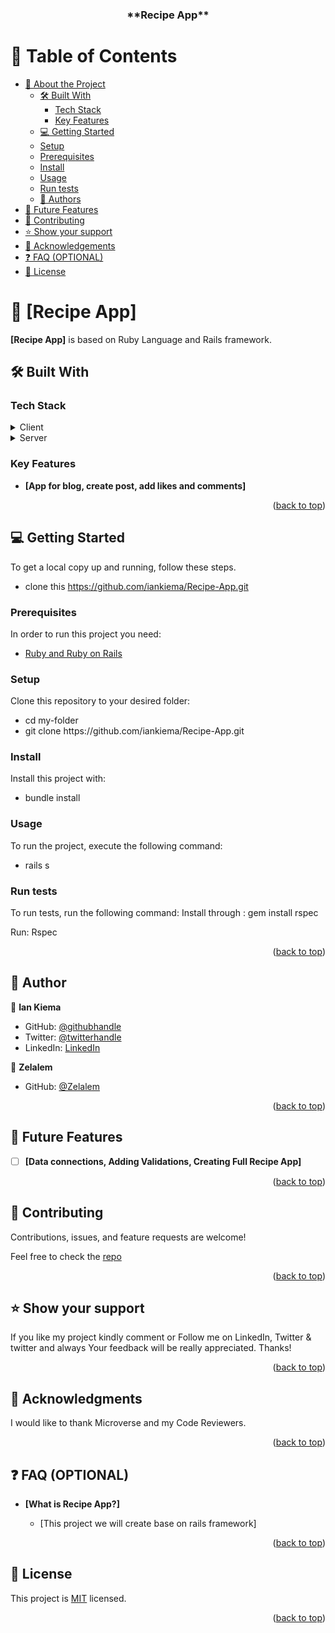 <div align= 'center'>
<a name="readme-top"></a>

  <h3><b>**Recipe App**</b></h3>

</div>

# 📗 Table of Contents

- [📖 About the Project](#about-project)
  - [🛠 Built With](#built-with)
    - [Tech Stack](#tech-stack)
    - [Key Features](#key-features)
  - [💻 Getting Started](#getting-started)
  - [Setup](#setup)
  - [Prerequisites](#prerequisites)
  - [Install](#install)
  - [Usage](#usage)
  - [Run tests](#run-tests)
  - [👥 Authors](#authors)
- [🔭 Future Features](#future-features)
- [🤝 Contributing](#contributing)
- [⭐️ Show your support](#support)
- [🙏 Acknowledgements](#acknowledgements)
- [❓ FAQ (OPTIONAL)](#faq)
- [📝 License](#license)

# 📖 [Recipe App] <a name="The Recipe App is a digital platform designed to simplify and enhance the cooking experience for users of all levels. This application provides a user-friendly interface for creating, sharing, and discovering a wide variety of recipes"></a>


**[Recipe App]** is based on Ruby Language and Rails framework.

## 🛠 Built With <a name="built-with"></a>

### Tech Stack <a name="tech-stack"></a>

<details>
  <summary>Client</summary>
  <ul>
    <li><a href="https://rubyonrails.org/">Ruby on Rails</a></li>
  </ul>
</details>

<details>
  <summary>Server</summary>
  <ul>
    <li><a href="http://localhost:3000/">Localhost</a></li>
  </ul>
</details>

### Key Features <a name="key-features"></a>

- **[App for blog, create post, add likes and comments]**

<p align="right">(<a href="#readme-top">back to top</a>)</p>

## 💻 Getting Started <a name="getting-started"></a>

To get a local copy up and running, follow these steps.

- clone this https://github.com/iankiema/Recipe-App.git

### Prerequisites

In order to run this project you need:
<ul>
    <li><a href="https://www.ruby-lang.org/en/">Ruby and Ruby on Rails</a></li>
  </ul>
  
### Setup

Clone this repository to your desired folder:
<ul>
<li>cd my-folder</li>
<li>git clone https://github.com/iankiema/Recipe-App.git</li>
</ul>

### Install

Install this project with:
<ul>
<li>bundle install</li>
</ul>

### Usage

To run the project, execute the following command:
<ul>
<li>rails s</li>
</ul>

### Run tests

To run tests, run the following command: Install through : gem install rspec

Run: Rspec

<p align="right">(<a href="#readme-top">back to top</a>)</p>

## 👥 Author <a name="author"></a>


👤 **Ian Kiema**

- GitHub: [@githubhandle](https://github.com/iankiema)
- Twitter: [@twitterhandle](https://twitter.com/IanMwas2)
- LinkedIn: [LinkedIn](https://linkedin.com/in/ian-kiema)

👤 **Zelalem**

- GitHub: [@Zelalem](https://github.com/Zel-hub7)

<p align="right">(<a href="#readme-top">back to top</a>)</p>


## 🔭 Future Features <a name="future-features"></a>


- [ ] **[Data connections, Adding Validations, Creating Full Recipe App]**


<p align="right">(<a href="#readme-top">back to top</a>)</p>

## 🤝 Contributing <a name="contributing"></a>

Contributions, issues, and feature requests are welcome!

Feel free to check the [repo](https://github.com/fatima-najafi/Recipe_App) 

<p align="right">(<a href="#readme-top">back to top</a>)</p>

## ⭐️ Show your support <a name="support"></a>

If you like my project kindly comment or Follow me on LinkedIn, Twitter & twitter and always Your feedback will be really appreciated.
Thanks!

<p align="right">(<a href="#readme-top">back to top</a>)</p>

## 🙏 Acknowledgments <a name="acknowledgements"></a>

I would like to thank Microverse and my Code Reviewers.

<p align="right">(<a href="#readme-top">back to top</a>)</p>

## ❓ FAQ (OPTIONAL) <a name="faq"></a>

- **[What is Recipe App?]**

  - [This project we will create base on rails framework]


<p align="right">(<a href="#readme-top">back to top</a>)</p>

## 📝 License <a name="license"></a>

This project is [MIT](./LICENSE) licensed.

<p align="right">(<a href="#readme-top">back to top</a>)</p>
